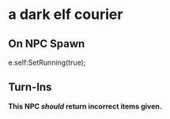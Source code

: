 # a dark elf courier


## On NPC Spawn

e.self:SetRunning(true);


## Turn-Ins



**This NPC *should* return incorrect items given.**




